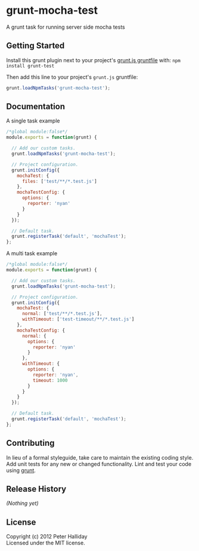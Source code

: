# grunt-mocha-test

A grunt task for running server side mocha tests

## Getting Started
Install this grunt plugin next to your project's [grunt.js gruntfile][getting_started] with: `npm install grunt-test`

Then add this line to your project's `grunt.js` gruntfile:

```javascript
grunt.loadNpmTasks('grunt-mocha-test');
```

[grunt]: https://github.com/cowboy/grunt
[getting_started]: https://github.com/cowboy/grunt/blob/master/docs/getting_started.md

## Documentation

A single task example

```javascript
/*global module:false*/
module.exports = function(grunt) {

  // Add our custom tasks.
  grunt.loadNpmTasks('grunt-mocha-test');

  // Project configuration.
  grunt.initConfig({
    mochaTest: {
      files: ['test/**/*.test.js']
    },
    mochaTestConfig: {
      options: {
        reporter: 'nyan'        
      }
    }
  });

  // Default task.
  grunt.registerTask('default', 'mochaTest');
};
```

A multi task example

```javascript
/*global module:false*/
module.exports = function(grunt) {

  // Add our custom tasks.
  grunt.loadNpmTasks('grunt-mocha-test');

  // Project configuration.
  grunt.initConfig({
    mochaTest: {
      normal: ['test/**/*.test.js'],
      withTimeout: ['test-timeout/**/*.test.js']
    },
    mochaTestConfig: {
      normal: {
	    options: {
	      reporter: 'nyan'        
	    }
      },
      withTimeout: {
	    options: {
	      reporter: 'nyan',
	      timeout: 1000     
	    }
      }
    }
  });

  // Default task.
  grunt.registerTask('default', 'mochaTest');
};
```

## Contributing
In lieu of a formal styleguide, take care to maintain the existing coding style. Add unit tests for any new or changed functionality. Lint and test your code using [grunt][grunt].

## Release History
_(Nothing yet)_

## License
Copyright (c) 2012 Peter Halliday  
Licensed under the MIT license.
